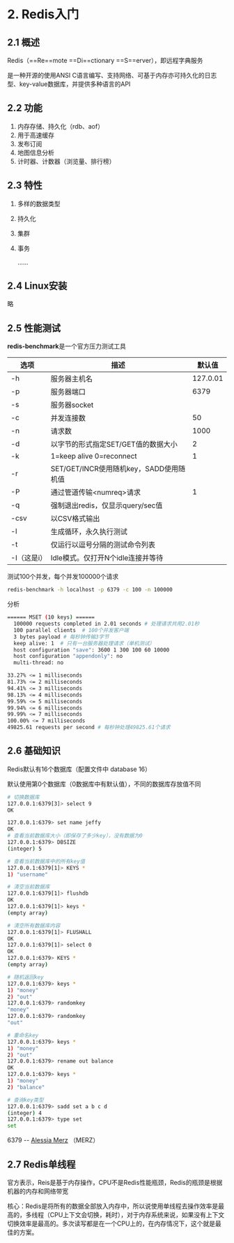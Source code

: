 # 2. Redis入门

## 2.1 概述

Redis（==Re==mote ==Di==ctionary ==S==erver），即远程字典服务

是一种开源的使用ANSI C语言编写、支持网络、可基于内存亦可持久化的日志型、key-value数据库，并提供多种语言的API

## 2.2 功能

1. 内存存储、持久化（rdb、aof）
2. 用于高速缓存
3. 发布订阅
4. 地图信息分析
5. 计时器、计数器（浏览量、排行榜）

## 2.3 特性

1. 多样的数据类型

2. 持久化

3. 集群

4. 事务

   ......

## 2.4 Linux安装

略

## 2.5 性能测试

**redis-benchmark**是一个官方压力测试工具

| 选项        | 描述                                    | 默认值   |
| ----------- | --------------------------------------- | -------- |
| -h          | 服务器主机名                            | 127.0.01 |
| -p          | 服务器端口                              | 6379     |
| -s          | 服务器socket                            |          |
| -c          | 并发连接数                              | 50       |
| -n          | 请求数                                  | 1000     |
| -d          | 以字节的形式指定SET/GET值的数据大小     | 2        |
| -k          | 1=keep alive 0=reconnect                | 1        |
| -r          | SET/GET/INCR使用随机key，SADD使用随机值 |          |
| -P          | 通过管道传输\<numreq>请求               | 1        |
| -q          | 强制退出redis，仅显示query/sec值        |          |
| -csv        | 以CSV格式输出                           |          |
| -l          | 生成循环，永久执行测试                  |          |
| -t          | 仅运行以逗号分隔的测试命令列表          |          |
| -I（这是i） | Idle模式。仅打开N个idle连接并等待       |          |

测试100个并发，每个并发100000个请求

```bash
redis-benchmark -h localhost -p 6379 -c 100 -n 100000
```

分析

```bash
====== MSET (10 keys) ======
  100000 requests completed in 2.01 seconds # 处理请求共用2.01秒
  100 parallel clients  # 100个并发客户端
  3 bytes payload # 每秒钟传输3字节
  keep alive: 1  # 只有一台服务器处理请求（单机测试）
  host configuration "save": 3600 1 300 100 60 10000
  host configuration "appendonly": no
  multi-thread: no

33.27% <= 1 milliseconds
81.73% <= 2 milliseconds
94.41% <= 3 milliseconds
98.13% <= 4 milliseconds
99.59% <= 5 milliseconds
99.94% <= 6 milliseconds
99.99% <= 7 milliseconds
100.00% <= 7 milliseconds
49825.61 requests per second # 每秒钟处理49825.61个请求
```

## 2.6 基础知识

Redis默认有16个数据库（配置文件中 database 16）

默认使用第0个数据库（0数据库中有默认值），不同的数据库存放值不同

```bash
# 切换数据库
127.0.0.1:6379[3]> select 9
OK

127.0.0.1:6379> set name jeffy
OK
# 查看当前数据库大小（即保存了多少key），没有数据为0
127.0.0.1:6379> DBSIZE
(integer) 5

# 查看当前数据库中的所有key值
127.0.0.1:6379[1]> KEYS *
1) "username"

# 清空当前数据库
127.0.0.1:6379[1]> flushdb
OK
127.0.0.1:6379[1]> keys *
(empty array)

# 清空所有数据库内容
127.0.0.1:6379[1]> FLUSHALL
OK
127.0.0.1:6379[1]> select 0
OK
127.0.0.1:6379> KEYS *
(empty array)

# 随机返回key
127.0.0.1:6379> keys *
1) "money"
2) "out"
127.0.0.1:6379> randomkey
"money"
127.0.0.1:6379> randomkey
"out"

# 重命名key
127.0.0.1:6379> keys *
1) "money"
2) "out"
127.0.0.1:6379> rename out balance
OK
127.0.0.1:6379> keys *
1) "money"
2) "balance"

# 查询key类型
127.0.0.1:6379> sadd set a b c d 
(integer) 4
127.0.0.1:6379> type set
set
```

6379 -- [Alessia Merz](http://it.wikipedia.org/wiki/Alessia_Merz) （MERZ）

## 2.7 Redis单线程

官方表示，Reis是基于内存操作，CPU不是Redis性能瓶颈，Redis的瓶颈是根据机器的内存和网络带宽

核心：Redis是将所有的数据全部放入内存中，所以说使用单线程去操作效率是最高的，多线程（CPU上下文会切换，耗时），对于内存系统来说，如果没有上下文切换效率是最高的。多次读写都是在一个CPU上的，在内存情况下，这个就是最佳的方案。